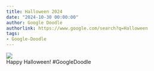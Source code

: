 ```yaml
---
title: Halloween 2024
date: "2024-10-30 00:00:00"
author: Google Doodle
authorlink: https://www.google.com/search?q=Halloween
tags:
- Google-Doodle
---
```

<img src="https://www.google.com/logos/doodles/2024/halloween-2024-6753651837110311.2-l.png" referrerpolicy="no-referrer"><br>Happy Halloween! #GoogleDoodle